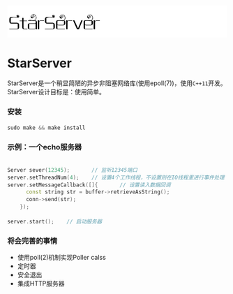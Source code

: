 ![](doc/logo.png)
# StarServer
StarServer是一个稍显简陋的异步非阻塞网络库(使用epoll(7))，使用`C++11`开发。<br>StarServer设计目标是：使用简单。

### 安装
```cpp
sudo make && make install
```


### 示例：一个echo服务器
```cpp

Server sever(12345);       // 监听12345端口
server.setThreadNum(4);    // 设置4个工作线程，不设置则在IO线程里进行事件处理
server.setMessageCallback([]{       // 设置读入数据回调
      const string str = buffer->retrieveAsString();
      conn->send(str);
    });
    
server.start();    // 启动服务器
```

### 将会完善的事情

- 使用poll(2)机制实现Poller calss
- 定时器
- 安全退出
- 集成HTTP服务器
